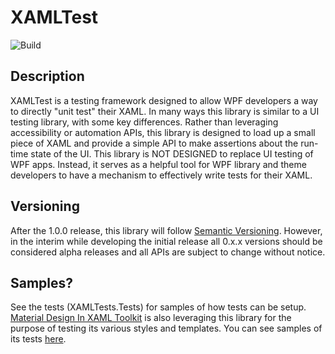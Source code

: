 # XAMLTest
![Build](https://github.com/Keboo/XAMLTest/workflows/.NET%20Core/badge.svg)

## Description
XAMLTest is a testing framework designed to allow WPF developers a way to directly "unit test" their XAML. In many ways this library is similar to a UI testing library, with some key differences. Rather than leveraging accessibility or automation APIs, this library is designed to load up a small piece of XAML and provide a simple API to make assertions about the run-time state of the UI. This library is NOT DESIGNED to replace UI testing of WPF apps. Instead, it serves as a helpful tool for WPF library and theme developers to have a mechanism to effectively write tests for their XAML.

## Versioning
After the 1.0.0 release, this library will follow [Semantic Versioning](https://semver.org/). However, in the interim while developing the initial release all 0.x.x versions should be considered alpha releases and all APIs are subject to change without notice.

## Samples?
See the tests (XAMLTests.Tests) for samples of how tests can be setup. [Material Design In XAML Toolkit](https://github.com/MaterialDesignInXAML/MaterialDesignInXamlToolkit) is also leveraging this library for the purpose of testing its various styles and templates. You can see samples of its tests [here](https://github.com/MaterialDesignInXAML/MaterialDesignInXamlToolkit/tree/master/MaterialDesignThemes.UITests).
